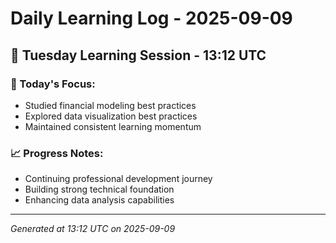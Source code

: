 # Daily Learning Log - 2025-09-09

## 📅 Tuesday Learning Session - 13:12 UTC

### 🎯 Today's Focus:
- Studied financial modeling best practices
- Explored data visualization best practices
- Maintained consistent learning momentum

### 📈 Progress Notes:
- Continuing professional development journey
- Building strong technical foundation
- Enhancing data analysis capabilities

---
*Generated at 13:12 UTC on 2025-09-09*

